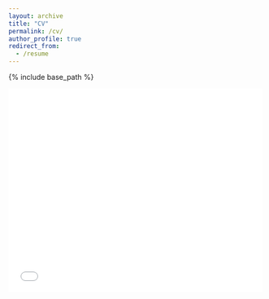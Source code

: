```yaml
---
layout: archive
title: "CV"
permalink: /cv/
author_profile: true
redirect_from:
  - /resume
---
```


{% include base_path %}

<embed src="{{ site.baseurl }}/files/Curriculum_Vitae.pdf" width="500px" height="400px" type='application/pdf'> 
